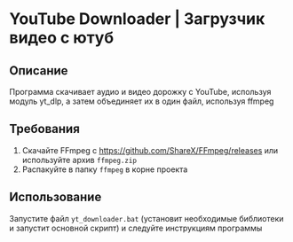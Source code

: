 # YouTube Downloader | Загрузчик видео с ютуб

## Описание
Программа скачивает аудио и видео дорожку с YouTube, используя модуль yt_dlp, а затем объединяет их в один файл, используя ffmpeg

## Требования
1. Скачайте FFmpeg с https://github.com/ShareX/FFmpeg/releases или используйте архив `ffmpeg.zip`
2. Распакуйте в папку `ffmpeg` в корне проекта

## Использование
Запустите файл `yt_downloader.bat` (установит необходимые библиотеки и запустит основной скрипт) и следуйте инструкциям программы
